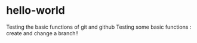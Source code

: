# hello-world
Testing the basic functions of git and github
Testing some basic functions : create and change a branch!!
